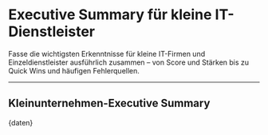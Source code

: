 # Executive Summary für kleine IT-Dienstleister

Fasse die wichtigsten Erkenntnisse für kleine IT-Firmen und Einzeldienstleister ausführlich zusammen – von Score und Stärken bis zu Quick Wins und häufigen Fehlerquellen.

---

## Kleinunternehmen-Executive Summary

{daten}
